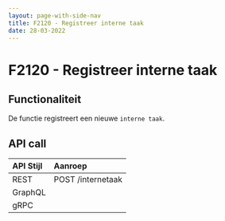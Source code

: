 ```yaml
---
layout: page-with-side-nav
title: F2120 - Registreer interne taak
date: 28-03-2022
---
```


# F2120 - Registreer interne taak

## Functionaliteit

De functie registreert een nieuwe `interne taak`.

## API call

| API Stijl | Aanroep |
| :--- | :--- |
| REST | POST /internetaak |
| GraphQL | | 
| gRPC | |